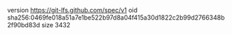 version https://git-lfs.github.com/spec/v1
oid sha256:0469fe018a51a7e1be522b97d8a04f415a30d1822c2b99d2766348b2f90bd83d
size 3432
